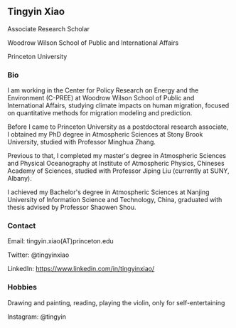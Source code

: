 ## Tingyin Xiao

Associate Research Scholar

Woodrow Wilson School of Public and International Affairs

Princeton University

### Bio

I am working in the Center for Policy Research on Energy and the Environment (C-PREE) at Woodrow Wilson School of Public and International Affairs, studying climate impacts on human migration, focused on quantitative methods for migration modeling and prediction.

Before I came to Princeton University as a postdoctoral research associate, I obtained my PhD degree in Atmospheric Sciences at Stony Brook University, studied with Professor Minghua Zhang. 

Previous to that, I completed my master's degree in Atmospheric Sciences and Physical Oceanography at Institute of Atmospheric Physics, Chineses Academy of Sciences, studied with Professor Jiping Liu (currently at SUNY, Albany). 

I achieved my Bachelor's degree in Atmospheric Sciences at Nanjing University of Information Science and Technology, China, graduated with thesis advised by Professor Shaowen Shou.

### Contact

Email: tingyin.xiao(AT)princeton.edu

Twitter: @tingyinxiao

LinkedIn: https://www.linkedin.com/in/tingyinxiao/


### Hobbies

Drawing and painting, reading, playing the violin, only for self-entertaining

Instagram: @tingyin
